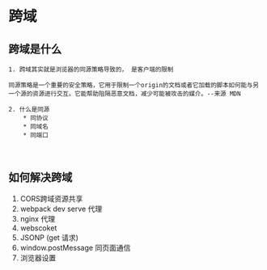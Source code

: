 # 跨域

## 跨域是什么
    1. 跨域其实就是浏览器的同源策略导致的， 是客户端的限制
    
```
同源策略是一个重要的安全策略，它用于限制一个origin的文档或者它加载的脚本如何能与另一个源的资源进行交互。它能帮助阻隔恶意文档，减少可能被攻击的媒介。--来源 MDN
```
    2. 什么是同源
        * 同协议
        * 同域名
        * 同端口
        
<br>

## 如何解决跨域

1. CORS跨域资源共享
2. webpack dev serve 代理
3. nginx 代理
4. webscoket 
5. JSONP (get 请求)
6. window.postMessage 同页面通信
7. 浏览器设置